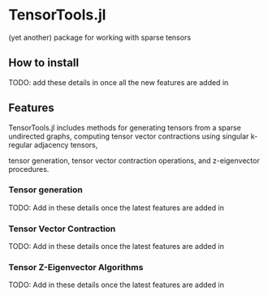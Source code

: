 # TensorTools.jl

(yet another) package for working with sparse tensors 


## How to install 

TODO: add these details in once all the new features are added in 


## Features 

 TensorTools.jl includes methods for generating tensors from a sparse undirected graphs, computing tensor vector contractions using singular k-regular adjacency tensors, 
 
 tensor generation, tensor vector contraction operations, and z-eigenvector procedures.  

### Tensor generation

TODO: Add in these details once the latest features are added in 


### Tensor Vector Contraction
TODO: Add in these details once the latest features are added in 


### Tensor Z-Eigenvector Algorithms

TODO: Add in these details once the latest features are added in 




